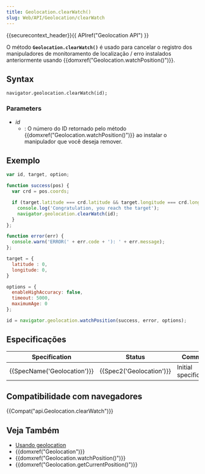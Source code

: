 ```yaml
---
title: Geolocation.clearWatch()
slug: Web/API/Geolocation/clearWatch
---
```


{{securecontext_header}}{{ APIref("Geolocation API") }}

O método **`Geolocation.clearWatch()`** é usado para cancelar o registro dos manipuladores de monitoramento de localização / erro instalados anteriormente usando {{domxref("Geolocation.watchPosition()")}}.

## Syntax

```
navigator.geolocation.clearWatch(id);
```

### Parameters

- _id_
  - : O número do ID retornado pelo método {{domxref("Geolocation.watchPosition()")}} ao instalar o manipulador que você deseja remover.

## Exemplo

```js
var id, target, option;

function success(pos) {
  var crd = pos.coords;

  if (target.latitude === crd.latitude && target.longitude === crd.longitude) {
    console.log('Congratulation, you reach the target');
    navigator.geolocation.clearWatch(id);
  }
};

function error(err) {
  console.warn('ERROR(' + err.code + '): ' + err.message);
};

target = {
  latitude : 0,
  longitude: 0,
}

options = {
  enableHighAccuracy: false,
  timeout: 5000,
  maximumAge: 0
};

id = navigator.geolocation.watchPosition(success, error, options);
```

## Especificações

| Specification                        | Status                           | Comment                |
| ------------------------------------ | -------------------------------- | ---------------------- |
| {{SpecName('Geolocation')}} | {{Spec2('Geolocation')}} | Initial specification. |

## Compatibilidade com navegadores

{{Compat("api.Geolocation.clearWatch")}}

## Veja Também

- [Usando geolocation](/pt-BR/docs/WebAPI/Using_geolocation)
- {{domxref("Geolocation")}}
- {{domxref("Geolocation.watchPosition()")}}
- {{domxref("Geolocation.getCurrentPosition()")}}
